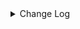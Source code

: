 <details><summary> Change Log </summary>

| Change | Commit | Version |
| --- | --- | --- |
|[Improve] easysearch options (#8951)|https://github.com/apache/seatunnel/commit/349f14296|2.3.10|
|[Fix] Fix error log name for SourceSplitEnumerator implements class (#8817)|https://github.com/apache/seatunnel/commit/55ed90eca|2.3.10|
|[Improve] restruct connector common options (#8634)|https://github.com/apache/seatunnel/commit/f3499a6ee|2.3.10|
|[Improve][dist]add shade check rule (#8136)|https://github.com/apache/seatunnel/commit/51ef80001|2.3.9|
|[Feature][Restapi] Allow metrics information to be associated to logical plan nodes (#7786)|https://github.com/apache/seatunnel/commit/6b7c53d03|2.3.9|
|[Fix][Connector-V2] Fix known directory create and delete ignore issues (#7700)|https://github.com/apache/seatunnel/commit/e2fb67957|2.3.8|
|[Feature][Doris] Add Doris type converter (#6354)|https://github.com/apache/seatunnel/commit/518999184|2.3.6|
|[Hotfix] Fix compile error (#6463)|https://github.com/apache/seatunnel/commit/943bd4844|2.3.5|
|[Improve][Connector-V2] Support INFINI Easysearch (#5933)|https://github.com/apache/seatunnel/commit/41e628840|2.3.5|

</details>
